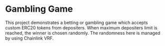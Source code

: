 # Gambling Game


This project demonstrates a betting or gambling game which accepts custom ERC20 tokens from depositers. When maximum depositers limit is reached, the winner is chosen randomly. The randomness here is managed by using Chainlink VRF.



